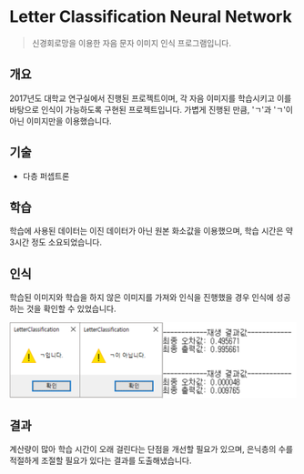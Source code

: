 # Letter Classification Neural Network

> 신경회로망을 이용한 자음 문자 이미지 인식 프로그램입니다.

## 개요

2017년도 대학교 연구실에서 진행된 프로젝트이며, 각 자음 이미지를 학습시키고 이를 바탕으로 인식이 가능하도록 구현된 프로젝트입니다. 가볍게 진행된 만큼, 'ㄱ'과 'ㄱ'이 아닌 이미지만을 이용했습니다.

## 기술

- 다층 퍼셉트론

## 학습

학습에 사용된 데이터는 이진 데이터가 아닌 원본 화소값을 이용했으며, 학습 시간은 약 3시간 정도 소요되었습니다.

## 인식

학습된 이미지와 학습을 하지 않은 이미지를 가져와 인식을 진행했을 경우 인식에 성공하는 것을 확인할 수 있었습니다.

![](/docs/result.png)

## 결과

계산량이 많아 학습 시간이 오래 걸린다는 단점을 개선할 필요가 있으며, 은닉층의 수를 적절하게 조절할 필요가 있다는 결과를 도출해냈습니다.